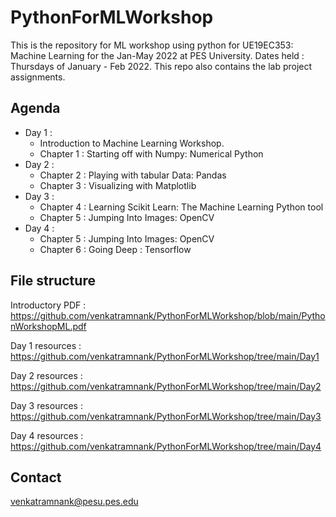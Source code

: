 # PythonForMLWorkshop
This is the repository for ML workshop using python for UE19EC353: Machine Learning for the Jan-May 2022 at PES University.
Dates held : Thursdays of January - Feb  2022. This repo also contains the lab project assignments.

## Agenda 
- Day 1 : 
  - Introduction to Machine Learning Workshop. 
  - Chapter 1 : Starting off with Numpy: Numerical Python
- Day 2 : 
  - Chapter 2 : Playing with tabular Data: Pandas
  - Chapter 3 : Visualizing with Matplotlib
- Day 3 : 
  - Chapter 4 : Learning Scikit Learn: The Machine Learning Python tool
  - Chapter 5 : Jumping Into Images: OpenCV
- Day 4 :
  - Chapter 5 : Jumping Into Images: OpenCV
  - Chapter 6 : Going Deep : Tensorflow

## File structure
Introductory PDF : https://github.com/venkatramnank/PythonForMLWorkshop/blob/main/PythonWorkshopML.pdf

Day 1 resources : https://github.com/venkatramnank/PythonForMLWorkshop/tree/main/Day1

Day 2 resources : https://github.com/venkatramnank/PythonForMLWorkshop/tree/main/Day2

Day 3 resources : https://github.com/venkatramnank/PythonForMLWorkshop/tree/main/Day3

Day 4 resources : https://github.com/venkatramnank/PythonForMLWorkshop/tree/main/Day4


## Contact
venkatramnank@pesu.pes.edu
